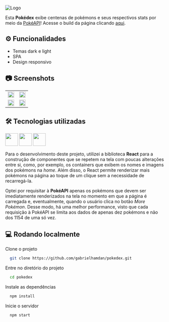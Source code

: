 ![Logo](https://user-images.githubusercontent.com/74621925/175611364-e2d90132-0d0e-4bc2-bf80-55775e1f5656.png)

Esta **Pokédex** exibe centenas de pokémons e seus respectivos stats por meio da [PokéAPI](https://pokeapi.co/)! Acesse o build da página clicando [aqui](https://62d02f3b91007b08b9ce2284--pokedex-ghamdan.netlify.app/ "target=_blank").


## ⚙ Funcionalidades

- Temas dark e light
- SPA
- Design responsivo


## 📷 Screenshots

<table>
   <tr>
      <td>
         <img src="https://user-images.githubusercontent.com/74621925/175657481-e3e1b111-3a95-4dec-acf6-0677768093fe.gif" width="100%">
      </td>
      <td>
         <img src="https://user-images.githubusercontent.com/74621925/175657623-bfac1434-b88b-4641-8d17-d12011039534.gif" width="100%">
      </td>
   </tr>
   <tr>
      <td>
         <img src="https://user-images.githubusercontent.com/74621925/175657739-fcc291c3-4190-49a9-9473-da4fff1e0061.gif" width="100%">
      </td>
      <td>
         <img src="https://user-images.githubusercontent.com/74621925/175657763-ca2f8541-60ed-4d2d-a5d6-8dab118939a8.gif" width="100%">
      </td>
</table>
   


## 🛠 Tecnologias utilizadas
<p>
   <img height="40" src="https://cdn.jsdelivr.net/gh/devicons/devicon/icons/react/react-original.svg" />
   <img height="40" src="https://cdn.jsdelivr.net/gh/devicons/devicon/icons/javascript/javascript-original.svg" />
   <img height="40" src="https://cdn.jsdelivr.net/gh/devicons/devicon/icons/css3/css3-original.svg" />
</p>
<p>
   Para o desenvolvimento deste projeto, utilizei a biblioteca <strong>React</strong> para a construção de componentes que se repetem na tela com poucas alterações entre si, como, por exemplo, os containers que exibem os nomes e imagens dos pokémons na <i>home</i>. Além disso, o React permite renderizar mais pokémons na página ao toque de um clique sem a necessidade de recarregá-la.
</p>
<p>
   Optei por requisitar à <strong>PokéAPI</strong> apenas os pokémons que devem ser imediatamente renderizados na tela no momento em que a página é carregada e, eventualmente, quando o usuário clica no botão <i>More Pokémon</i>. Desse modo, há uma melhor performance, visto que cada requisição à PokéAPI se limita aos dados de apenas dez pokémons e não dos 1154 de uma só vez.
</p>


## 💻 Rodando localmente

Clone o projeto

```bash
  git clone https://github.com/gabrielhamdan/pokedex.git
```

Entre no diretório do projeto

```bash
  cd pokedex
```

Instale as dependências

```bash
  npm install
```

Inicie o servidor

```bash
  npm start
```
